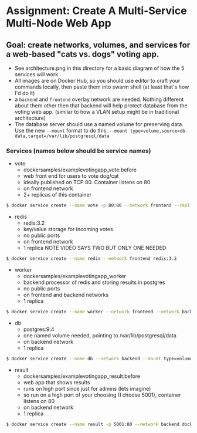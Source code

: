 # Assignment: Create A Multi-Service Multi-Node Web App

## Goal: create networks, volumes, and services for a web-based "cats vs. dogs" voting app.

- See architecture.png in this directory for a basic diagram of how the 5 services will work
- All images are on Docker Hub, so you should use editor to craft your commands locally, then paste them into swarm shell (at least that's how I'd do it)
- a `backend` and `frontend` overlay network are needed. Nothing different about them other then that backend will help protect database from the voting web app. (similar to how a VLAN setup might be in traditional architecture)
- The database server should use a named volume for preserving data. Use the new `--mount` format to do this: `--mount type=volume,source=db-data,target=/var/lib/postgresql/data`

### Services (names below should be service names)
- vote
    - dockersamples/examplevotingapp_vote:before
    - web front end for users to vote dog/cat
    - ideally published on TCP 80. Container listens on 80
    - on frontend network
    - 2+ replicas of this container

```sh
$ docker service create --name vote -p 80:80 --network frontend --replicas 2 dockersamples/examplevotingapp_vote:before
```

- redis
    - redis:3.2
    - key/value storage for incoming votes
    - no public ports
    - on frontend network
    - 1 replica NOTE VIDEO SAYS TWO BUT ONLY ONE NEEDED

```sh
$ docker service create --name redis --network frontend redis:3.2
```

- worker
    - dockersamples/examplevotingapp_worker
    - backend processor of redis and storing results in postgres
    - no public ports
    - on frontend and backend networks
    - 1 replica

```sh
$ docker service create --name worker --network frontend --network backend dockersamples/examplevotingapp_worker
```

- db
    - postgres:9.4
    - one named volume needed, pointing to /var/lib/postgresql/data
    - on backend network
    - 1 replica

```sh
$ docker service create --name db --network backend --mount type=volume,source=db-data,target=/var/lib/postgresql/data postgres:9.4
```

- result
    - dockersamples/examplevotingapp_result:before
    - web app that shows results
    - runs on high port since just for admins (lets imagine)
    - so run on a high port of your choosing (I choose 5001), container listens on 80
    - on backend network
    - 1 replica

```sh
$ docker service create --name result -p 5001:80 --network backend dockersamples/examplevotingapp_result:before
```
